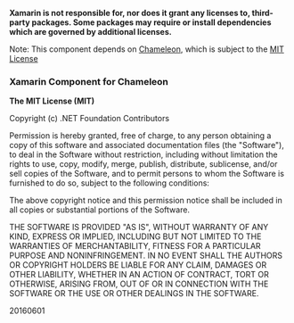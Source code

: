 **Xamarin is not responsible for, nor does it grant any licenses to, third-party packages. Some packages may require or install dependencies which are governed by additional licenses.**

Note: This component depends on [Chameleon](https://github.com/ViccAlexander/Chameleon), which is subject to the [MIT License](https://github.com/ViccAlexander/Chameleon/blob/master/LICENSE.md)

### Xamarin Component for Chameleon

**The MIT License (MIT)**

Copyright (c) .NET Foundation Contributors

Permission is hereby granted, free of charge, to any person obtaining a copy of this software and associated documentation files (the "Software"), to deal in the Software without restriction, including without limitation the rights to use, copy, modify, merge, publish, distribute, sublicense, and/or sell copies of the Software, and to permit persons to whom the Software is furnished to do so, subject to the following conditions:

The above copyright notice and this permission notice shall be included in all copies or substantial portions of the Software.

THE SOFTWARE IS PROVIDED "AS IS", WITHOUT WARRANTY OF ANY KIND, EXPRESS OR IMPLIED, INCLUDING BUT NOT LIMITED TO THE WARRANTIES OF MERCHANTABILITY, FITNESS FOR A PARTICULAR PURPOSE AND NONINFRINGEMENT. IN NO EVENT SHALL THE AUTHORS OR COPYRIGHT HOLDERS BE LIABLE FOR ANY CLAIM, DAMAGES OR OTHER LIABILITY, WHETHER IN AN ACTION OF CONTRACT, TORT OR OTHERWISE, ARISING FROM, OUT OF OR IN CONNECTION WITH THE SOFTWARE OR THE USE OR OTHER DEALINGS IN THE SOFTWARE.

20160601
